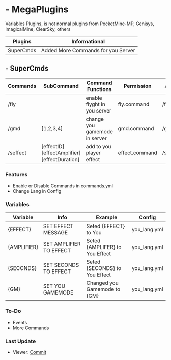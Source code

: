 # - MegaPlugins
Variables Plugins, is not normal plugins from PocketMine-MP, Genisys, ImagicalMine, ClearSky, others

| Plugins | Informational |
| ---- | ------ |
| SuperCmds | Added More Commands for you Server |


## - SuperCmds
| Commands | SubCommand | Command Functions | Permission | Aliases |
| -------- | -------- | ----------------| ----------- | ------- |
| /fly | <not found> | enable flyght in you server | fly.command | /flyght |
| /gmd | [1,2,3,4] | change you gamemode in server | gmd.command | /gmode | 
| /seffect | [effectID] [effectAmplifier] [effectDuration] | add to you player effect | effect.command | /seffecter | 

### Features
- Enable or Disable Commands in commands.yml
- Change Lang in Config

### Variables
| Variable | Info | Example | Config |
| ------- | ---- | ------ | ----- |
| {EFFECT} | SET EFFECT MESSAGE | Seted {EFFECT} to You | you_lang.yml |
| {AMPLIFIER} | SET AMPLIFIER TO EFFECT | Seted {AMPLIFER} to You Effect | you_lang.yml |
| {SECONDS} | SET SECONDS TO EFFECT | Seted {SECONDS} to You Effect | you_lang.yml |
| {GM} | SET YOU GAMEMODE | Changed you Gamemode to {GM} | you_lang.yml |

### To-Do
- Events
- More Commands

### Last Update
- Viewer: [Commit](https://github.com/RedstoneAlmeida/MegaPlugins/commit/5269bd3cd837595926eb20c08b243ebc243b9d49)
